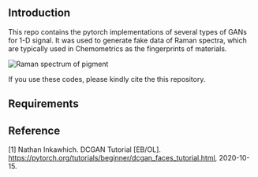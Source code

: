 ## Introduction
This repo contains the pytorch implementations of several types of GANs for 1-D signal. It was used to generate fake data of Raman spectra, which are typically used in Chemometrics as the fingerprints of materials.

![Raman spectrum of pigment](https://github.com/LixiangHan/GANs-for-1D-Signal/blob/main/img/Brilliant%20Blue.png "Raman Spectra of Pigment")

If you use these codes, please kindly cite the  this repository.

## Requirements



## Reference

[1] Nathan Inkawhich. DCGAN Tutorial [EB/OL]. https://pytorch.org/tutorials/beginner/dcgan_faces_tutorial.html, 2020-10-15.


